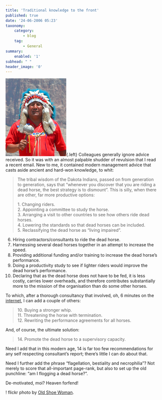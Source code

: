 ```yaml
---
title: 'Traditional knowledge to the front'
published: true
date: '24-06-2006 05:23'
taxonomy:
    category:
        - blog
    tag:
        - General
summary:
    enabled: '1'
subhead: " "
header_image: '0'
---
```


![American Indian in feathered headdress](2214294_9d257721d6_o.jpg){.left} Colleagues generally ignore advice received. So it was with an almost palpable shudder of revulsion that I read a recent email. New to me, it contained modern management advice that casts aside ancient and hard-won knowledge, to whit:

> The tribal wisdom of the Dakota Indians, passed on from generation to generation, says that “whenever you discover that you are riding a dead horse, the best strategy is to dismount”. This is silly, when there are other, far more productive options:
>
> 1\. Changing riders.  
> 2\. Appointing a committee to study the horse.  
> 3\. Arranging a visit to other countries to see how others ride dead horses.  
> 4\. Lowering the standards so that dead horses can be included.  
> 5\. Reclassifying the dead horse as “living impaired”.  
6. Hiring contractors/consultants to ride the dead horse.  
7. Harnessing several dead horses together in an attempt to increase the speed.  
8. Providing additional funding and/or training to increase the dead horse’s performance.  
9. Doing a productivity study to see if lighter riders would improve the dead horse’s performance.  
10. Declaring that as the dead horse does not have to be fed, it is less costly, carries lower overheads, and therefore contributes substantially more to the mission of the organisation than do some other horses.  

To which, after a thorough consultancy that involved, oh, 6 minutes on the [internet](http://www.professortangent.org/humor.shtml#horse), I can add a couple of others:

> 10\. Buying a stronger whip.  
> 11\. Threatening the horse with termination.  
> 12\. Rewriting the performance agreements for all horses.  

And, of course, the ultimate solution:

> 14\. Promote the dead horse to a supervisory capacity.

Need I add that in this modern age, 14 is far too few recommendations for any self respecting consultant’s report; there’s little I can do about that.

Need I further add the phrase “flagellation, bestiality and necrophilia”? Not merely to score that all-important page-rank, but also to set up the old punchline: “am I flogging a dead horse?”.

De-motivated, moi? Heaven forfend!

! flickr photo by [Old Shoe Woman](https://www.flickr.com/photos/judybaxter/2214294/). 
